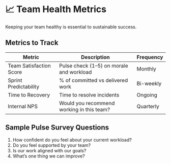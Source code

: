 # 📈 Team Health Metrics

Keeping your team healthy is essential to sustainable success.

## Metrics to Track

| Metric | Description | Frequency |
|--------|-------------|-----------|
| Team Satisfaction Score | Pulse check (1–5) on morale and workload | Monthly |
| Sprint Predictability | % of committed vs delivered work | Bi-weekly |
| Time to Recovery | Time to resolve incidents | Ongoing |
| Internal NPS | Would you recommend working in this team? | Quarterly |

## Sample Pulse Survey Questions

1. How confident do you feel about your current workload?
2. Do you feel supported by your team?
3. Is our work aligned with our goals?
4. What’s one thing we can improve?

